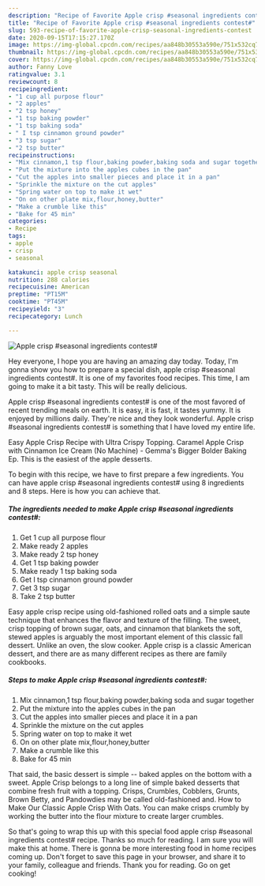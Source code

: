 ```yaml
---
description: "Recipe of Favorite Apple crisp #seasonal ingredients contest#"
title: "Recipe of Favorite Apple crisp #seasonal ingredients contest#"
slug: 593-recipe-of-favorite-apple-crisp-seasonal-ingredients-contest
date: 2020-09-15T17:15:27.170Z
image: https://img-global.cpcdn.com/recipes/aa848b30553a590e/751x532cq70/apple-crisp-seasonal-ingredients-contest-recipe-main-photo.jpg
thumbnail: https://img-global.cpcdn.com/recipes/aa848b30553a590e/751x532cq70/apple-crisp-seasonal-ingredients-contest-recipe-main-photo.jpg
cover: https://img-global.cpcdn.com/recipes/aa848b30553a590e/751x532cq70/apple-crisp-seasonal-ingredients-contest-recipe-main-photo.jpg
author: Fanny Love
ratingvalue: 3.1
reviewcount: 8
recipeingredient:
- "1 cup all purpose flour"
- "2 apples"
- "2 tsp honey"
- "1 tsp baking powder"
- "1 tsp baking soda"
- " I tsp cinnamon ground powder"
- "3 tsp sugar"
- "2 tsp butter"
recipeinstructions:
- "Mix cinnamon,1 tsp flour,baking powder,baking soda and sugar together"
- "Put the mixture into the apples cubes in the pan"
- "Cut the apples into smaller pieces and place it in a pan"
- "Sprinkle the mixture on the cut apples"
- "Spring water on top to make it wet"
- "On on other plate mix,flour,honey,butter"
- "Make a crumble like this"
- "Bake for 45 min"
categories:
- Recipe
tags:
- apple
- crisp
- seasonal

katakunci: apple crisp seasonal 
nutrition: 288 calories
recipecuisine: American
preptime: "PT15M"
cooktime: "PT45M"
recipeyield: "3"
recipecategory: Lunch

---
```



![Apple crisp #seasonal ingredients contest#](https://img-global.cpcdn.com/recipes/aa848b30553a590e/751x532cq70/apple-crisp-seasonal-ingredients-contest-recipe-main-photo.jpg)

Hey everyone, I hope you are having an amazing day today. Today, I'm gonna show you how to prepare a special dish, apple crisp #seasonal ingredients contest#. It is one of my favorites food recipes. This time, I am going to make it a bit tasty. This will be really delicious.

Apple crisp #seasonal ingredients contest# is one of the most favored of recent trending meals on earth. It is easy, it is fast, it tastes yummy. It is enjoyed by millions daily. They're nice and they look wonderful. Apple crisp #seasonal ingredients contest# is something that I have loved my entire life.

Easy Apple Crisp Recipe with Ultra Crispy Topping. Caramel Apple Crisp with Cinnamon Ice Cream (No Machine) - Gemma&#39;s Bigger Bolder Baking Ep. This is the easiest of the apple desserts.


To begin with this recipe, we have to first prepare a few ingredients. You can have apple crisp #seasonal ingredients contest# using 8 ingredients and 8 steps. Here is how you can achieve that.

##### The ingredients needed to make Apple crisp #seasonal ingredients contest#:

1. Get 1 cup all purpose flour
1. Make ready 2 apples
1. Make ready 2 tsp honey
1. Get 1 tsp baking powder
1. Make ready 1 tsp baking soda
1. Get  I tsp cinnamon ground powder
1. Get 3 tsp sugar
1. Take 2 tsp butter


Easy apple crisp recipe using old-fashioned rolled oats and a simple saute technique that enhances the flavor and texture of the filling. The sweet, crisp topping of brown sugar, oats, and cinnamon that blankets the soft, stewed apples is arguably the most important element of this classic fall dessert. Unlike an oven, the slow cooker. Apple crisp is a classic American dessert, and there are as many different recipes as there are family cookbooks. 

##### Steps to make Apple crisp #seasonal ingredients contest#:

1. Mix cinnamon,1 tsp flour,baking powder,baking soda and sugar together
1. Put the mixture into the apples cubes in the pan
1. Cut the apples into smaller pieces and place it in a pan
1. Sprinkle the mixture on the cut apples
1. Spring water on top to make it wet
1. On on other plate mix,flour,honey,butter
1. Make a crumble like this
1. Bake for 45 min


That said, the basic dessert is simple -- baked apples on the bottom with a sweet. Apple Crisp belongs to a long line of simple baked desserts that combine fresh fruit with a topping. Crisps, Crumbles, Cobblers, Grunts, Brown Betty, and Pandowdies may be called old-fashioned and. How to Make Our Classic Apple Crisp With Oats. You can make crisps crumbly by working the butter into the flour mixture to create larger crumbles. 

So that's going to wrap this up with this special food apple crisp #seasonal ingredients contest# recipe. Thanks so much for reading. I am sure you will make this at home. There is gonna be more interesting food in home recipes coming up. Don't forget to save this page in your browser, and share it to your family, colleague and friends. Thank you for reading. Go on get cooking!
